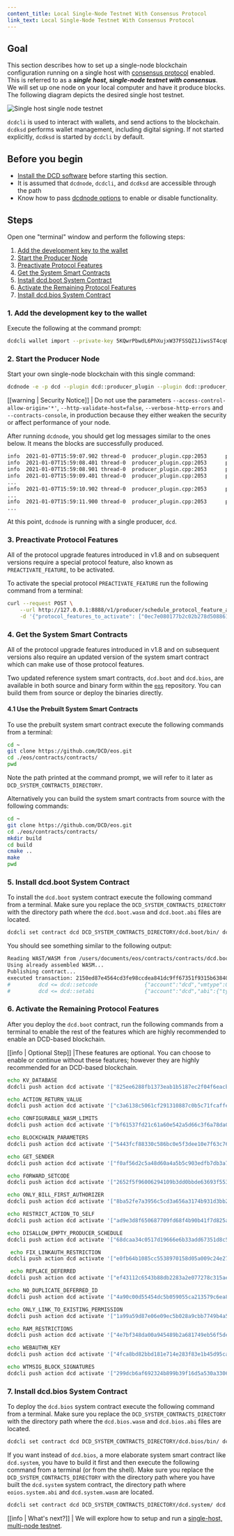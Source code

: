 ```yaml
---
content_title: Local Single-Node Testnet With Consensus Protocol
link_text: Local Single-Node Testnet With Consensus Protocol
---
```


## Goal

This section describes how to set up a single-node blockchain configuration running on a single host with [consensus protocol](https://developers.eos.io/welcome/v2.1/protocol/consensus_protocol) enabled.  This is referred to as a _**single host, single-node testnet with consensus**_.  We will set up one node on your local computer and have it produce blocks. The following diagram depicts the desired single host testnet.

![Single host single node testnet](single-host-single-node-testnet.png)

`dcdcli` is used to interact with wallets, and send actions to the blockchain. `dcdksd` performs wallet management, including digital signing. If not started explicitly, `dcdksd` is started by `dcdcli` by default.

## Before you begin

* [Install the DCD software](../../../00_install/index.md) before starting this section.
* It is assumed that `dcdnode`, `dcdcli`, and `dcdksd` are accessible through the path
* Know how to pass [dcdnode options](../../02_usage/00_dcdnode-options.md) to enable or disable functionality.

## Steps

Open one "terminal" window and perform the following steps:

1. [Add the development key to the wallet](#1-add-the-development-key-to-the-wallet)
2. [Start the Producer Node](#2-start-the-producer-node)
3. [Preactivate Protocol Features](#3-preactivate-protocol-features)
4. [Get the System Smart Contracts](#4-get-the-system-smart-contracts)
5. [Install dcd.boot System Contract](#5-install-dcdboot-system-contract)
6. [Activate the Remaining Protocol Features](#6-activate-the-remaining-protocol-features)
7. [Install dcd.bios System Contract](#7-install-dcdbios-system-contract)

### 1. Add the development key to the wallet

Execute the following at the command prompt:

```sh
dcdcli wallet import --private-key 5KQwrPbwdL6PhXujxW37FSSQZ1JiwsST4cqQzDeyXtP79zkvFD3
```

### 2. Start the Producer Node

Start your own single-node blockchain with this single command:

```sh
dcdnode -e -p dcd --plugin dcd::producer_plugin --plugin dcd::producer_api_plugin --plugin dcd::chain_api_plugin --access-control-allow-origin='*' --contracts-console --http-validate-host=false --verbose-http-errors
```

[[warning | Security Notice]]
| Do not use the parameters `--access-control-allow-origin='*'`, `--http-validate-host=false`, `--verbose-http-errors` and `--contracts-console`, in production because they either weaken the security or affect performance of your node.

After running `dcdnode`, you should get log messages similar to the ones below. It means the blocks are successfully produced.

```sh
info  2021-01-07T15:59:07.902 thread-0  producer_plugin.cpp:2053      produce_block        ] Produced block 98fa5cdd7ce06ae8... #162 @ 2021-01-07T15:59:08.000 signed by dcd [trxs: 0, lib: 161, confirmed: 0]
info  2021-01-07T15:59:08.401 thread-0  producer_plugin.cpp:2053      produce_block        ] Produced block 972190051a840992... #163 @ 2021-01-07T15:59:08.500 signed by dcd [trxs: 0, lib: 162, confirmed: 0]
info  2021-01-07T15:59:08.901 thread-0  producer_plugin.cpp:2053      produce_block        ] Produced block d8727439a26f36f6... #164 @ 2021-01-07T15:59:09.000 signed by dcd [trxs: 0, lib: 163, confirmed: 0]
info  2021-01-07T15:59:09.401 thread-0  producer_plugin.cpp:2053      produce_block        ] Produced block 6f2302aeb944c5ca... #165 @ 2021-01-07T15:59:09.500 signed by dcd [trxs: 0, lib: 164, confirmed: 0]
...
info  2021-01-07T15:59:10.902 thread-0  producer_plugin.cpp:2053      produce_block        ] Produced block 8cd2384a28818e19... #168 @ 2021-01-07T15:59:11.000 signed by dcd [trxs: 0, lib: 167, confirmed: 0]
...
info  2021-01-07T15:59:11.900 thread-0  producer_plugin.cpp:2053      produce_block        ] Produced block c8c82b50249e9f6d... #170 @ 2021-01-07T15:59:12.000 signed by dcd [trxs: 0, lib: 169, confirmed: 0]
...
```

At this point, `dcdnode` is running with a single producer, `dcd`.

### 3. Preactivate Protocol Features

All of the protocol upgrade features introduced in v1.8 and on subsequent versions require a special protocol feature, also known as `PREACTIVATE_FEATURE`, to be activated.

To activate the special protocol `PREACTIVATE_FEATURE` run the following command  from a terminal:

```sh
curl --request POST \
    --url http://127.0.0.1:8888/v1/producer/schedule_protocol_feature_activations \
    -d '{"protocol_features_to_activate": ["0ec7e080177b2c02b278d5088611686b49d739925a92d9bfcacd7fc6b74053bd"]}'
```

### 4. Get the System Smart Contracts

All of the protocol upgrade features introduced in v1.8 and on subsequent versions also require an updated version of the system smart contract which can make use of those protocol features.

Two updated reference system smart contracts, `dcd.boot` and `dcd.bios`, are available in both source and binary form within the [`eos`](https://github.com/DCD/eos.git) repository. You can build them from source or deploy the binaries directly.

#### 4.1 Use the Prebuilt System Smart Contracts

To use the prebuilt system smart contract execute the following commands from a terminal:

```sh
cd ~
git clone https://github.com/DCD/eos.git
cd ./eos/contracts/contracts/
pwd
```

Note the path printed at the command prompt, we will refer to it later as `DCD_SYSTEM_CONTRACTS_DIRECTORY`.

Alternatively you can build the system smart contracts from source with the following commands:

```sh
cd ~
git clone https://github.com/DCD/eos.git
cd ./eos/contracts/contracts/
mkdir build
cd build
cmake ..
make
pwd
```

### 5. Install dcd.boot System Contract

To install the `dcd.boot` system contract execute the following command from a terminal. Make sure you replace the `DCD_SYSTEM_CONTRACTS_DIRECTORY` with the directory path where the `dcd.boot.wasm` and `dcd.boot.abi` files are located.

```sh
dcdcli set contract dcd DCD_SYSTEM_CONTRACTS_DIRECTORY/dcd.boot/bin/ dcd.boot.wasm dcd.boot.abi
```

You should see something similar to the following output:

```sh
Reading WAST/WASM from /users/documents/eos/contracts/contracts/dcd.boot/build/dcd.boot.wasm...
Using already assembled WASM...
Publishing contract...
executed transaction: 2150ed87e4564cd3fe98ccdea841dc9ff67351f9315b6384084e8572a35887cc  39968 bytes  4395 us
#         dcd <= dcd::setcode               {"account":"dcd","vmtype":0,"vmversion":0,"code":"0061736d0100000001be023060027f7e0060067f7e7e7f7f...
#         dcd <= dcd::setabi                {"account":"dcd","abi":{"types":[],"structs":[{"name":"buyrambytes","base":"","fields":[{"name":"p...
```

### 6. Activate the Remaining Protocol Features

After you deploy the `dcd.boot` contract, run the following commands from a terminal to enable the rest of the features which are highly recommended to enable an DCD-based blockchain.

[[info | Optional Step]]
|These features are optional. You can choose to enable or continue without these features; however they are highly recommended for an DCD-based blockchain.

```sh
echo KV_DATABASE
dcdcli push action dcd activate '["825ee6288fb1373eab1b5187ec2f04f6eacb39cb3a97f356a07c91622dd61d16"]' -p dcd

echo ACTION_RETURN_VALUE
dcdcli push action dcd activate '["c3a6138c5061cf291310887c0b5c71fcaffeab90d5deb50d3b9e687cead45071"]' -p dcd

echo CONFIGURABLE_WASM_LIMITS
dcdcli push action dcd activate '["bf61537fd21c61a60e542a5d66c3f6a78da0589336868307f94a82bccea84e88"]' -p dcd

echo BLOCKCHAIN_PARAMETERS
dcdcli push action dcd activate '["5443fcf88330c586bc0e5f3dee10e7f63c76c00249c87fe4fbf7f38c082006b4"]' -p dcd

echo GET_SENDER
dcdcli push action dcd activate '["f0af56d2c5a48d60a4a5b5c903edfb7db3a736a94ed589d0b797df33ff9d3e1d"]' -p dcd

echo FORWARD_SETCODE
dcdcli push action dcd activate '["2652f5f96006294109b3dd0bbde63693f55324af452b799ee137a81a905eed25"]' -p dcd

echo ONLY_BILL_FIRST_AUTHORIZER
dcdcli push action dcd activate '["8ba52fe7a3956c5cd3a656a3174b931d3bb2abb45578befc59f283ecd816a405"]' -p dcd

echo RESTRICT_ACTION_TO_SELF
dcdcli push action dcd activate '["ad9e3d8f650687709fd68f4b90b41f7d825a365b02c23a636cef88ac2ac00c43"]' -p dcd

echo DISALLOW_EMPTY_PRODUCER_SCHEDULE
dcdcli push action dcd activate '["68dcaa34c0517d19666e6b33add67351d8c5f69e999ca1e37931bc410a297428"]' -p dcd

 echo FIX_LINKAUTH_RESTRICTION
dcdcli push action dcd activate '["e0fb64b1085cc5538970158d05a009c24e276fb94e1a0bf6a528b48fbc4ff526"]' -p dcd

 echo REPLACE_DEFERRED
dcdcli push action dcd activate '["ef43112c6543b88db2283a2e077278c315ae2c84719a8b25f25cc88565fbea99"]' -p dcd

echo NO_DUPLICATE_DEFERRED_ID
dcdcli push action dcd activate '["4a90c00d55454dc5b059055ca213579c6ea856967712a56017487886a4d4cc0f"]' -p dcd

echo ONLY_LINK_TO_EXISTING_PERMISSION
dcdcli push action dcd activate '["1a99a59d87e06e09ec5b028a9cbb7749b4a5ad8819004365d02dc4379a8b7241"]' -p dcd

echo RAM_RESTRICTIONS
dcdcli push action dcd activate '["4e7bf348da00a945489b2a681749eb56f5de00b900014e137ddae39f48f69d67"]' -p dcd

echo WEBAUTHN_KEY
dcdcli push action dcd activate '["4fca8bd82bbd181e714e283f83e1b45d95ca5af40fb89ad3977b653c448f78c2"]' -p dcd

echo WTMSIG_BLOCK_SIGNATURES
dcdcli push action dcd activate '["299dcb6af692324b899b39f16d5a530a33062804e41f09dc97e9f156b4476707"]' -p dcd
```

### 7. Install dcd.bios System Contract

To deploy the `dcd.bios` system contract execute the following command from a terminal. Make sure you replace the `DCD_SYSTEM_CONTRACTS_DIRECTORY` with the directory path where the `dcd.bios.wasm` and `dcd.bios.abi` files are located.

```sh
dcdcli set contract dcd DCD_SYSTEM_CONTRACTS_DIRECTORY/dcd.bios/bin/ dcd.bios.wasm dcd.bios.abi
```

If you want instead of `dcd.bios`, a more elaborate system smart contract like `dcd.system`, you have to build it first and then execute the following command from a terminal (or from the shell). Make sure you replace the `DCD_SYSTEM_CONTRACTS_DIRECTORY` with the directory path where you have built the `dcd.system` system contract, the directory path where `eoios.system.abi` and `dcd.system.wasm` are located.

```sh
dcdcli set contract dcd DCD_SYSTEM_CONTRACTS_DIRECTORY/dcd.system/ dcd.system.wasm dcd.system.abi
```

[[info | What's next?]]
| We will explore how to setup and run a [single-host, multi-node testnet](20_local-multi-node-testnet.md).
